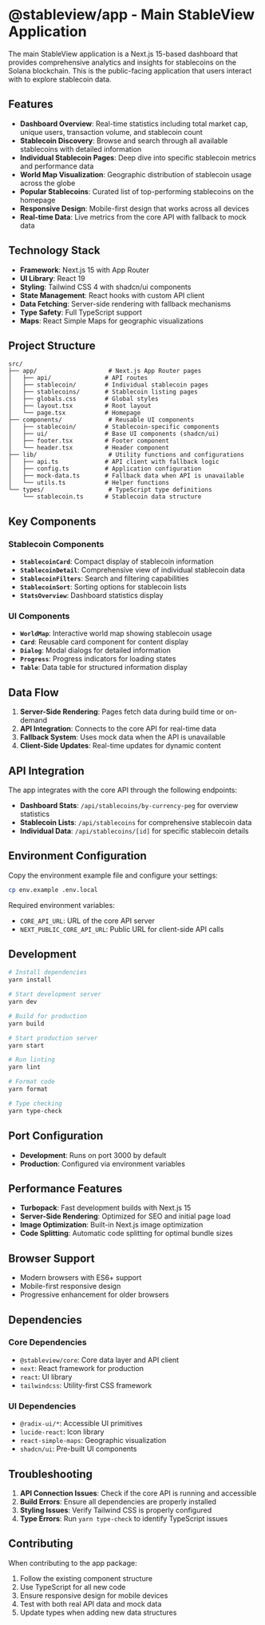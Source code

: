 # @stableview/app - Main StableView Application

The main StableView application is a Next.js 15-based dashboard that provides comprehensive analytics and insights for stablecoins on the Solana blockchain. This is the public-facing application that users interact with to explore stablecoin data.

## Features

- **Dashboard Overview**: Real-time statistics including total market cap, unique users, transaction volume, and stablecoin count
- **Stablecoin Discovery**: Browse and search through all available stablecoins with detailed information
- **Individual Stablecoin Pages**: Deep dive into specific stablecoin metrics and performance data
- **World Map Visualization**: Geographic distribution of stablecoin usage across the globe
- **Popular Stablecoins**: Curated list of top-performing stablecoins on the homepage
- **Responsive Design**: Mobile-first design that works across all devices
- **Real-time Data**: Live metrics from the core API with fallback to mock data

## Technology Stack

- **Framework**: Next.js 15 with App Router
- **UI Library**: React 19
- **Styling**: Tailwind CSS 4 with shadcn/ui components
- **State Management**: React hooks with custom API client
- **Data Fetching**: Server-side rendering with fallback mechanisms
- **Type Safety**: Full TypeScript support
- **Maps**: React Simple Maps for geographic visualizations

## Project Structure

```
src/
├── app/                    # Next.js App Router pages
│   ├── api/               # API routes
│   ├── stablecoin/        # Individual stablecoin pages
│   ├── stablecoins/       # Stablecoin listing pages
│   ├── globals.css        # Global styles
│   ├── layout.tsx         # Root layout
│   └── page.tsx           # Homepage
├── components/             # Reusable UI components
│   ├── stablecoin/        # Stablecoin-specific components
│   ├── ui/                # Base UI components (shadcn/ui)
│   ├── footer.tsx         # Footer component
│   └── header.tsx         # Header component
├── lib/                    # Utility functions and configurations
│   ├── api.ts             # API client with fallback logic
│   ├── config.ts          # Application configuration
│   ├── mock-data.ts       # Fallback data when API is unavailable
│   └── utils.ts           # Helper functions
└── types/                  # TypeScript type definitions
    └── stablecoin.ts      # Stablecoin data structure
```

## Key Components

### Stablecoin Components

- **`StablecoinCard`**: Compact display of stablecoin information
- **`StablecoinDetail`**: Comprehensive view of individual stablecoin data
- **`StablecoinFilters`**: Search and filtering capabilities
- **`StablecoinSort`**: Sorting options for stablecoin lists
- **`StatsOverview`**: Dashboard statistics display

### UI Components

- **`WorldMap`**: Interactive world map showing stablecoin usage
- **`Card`**: Reusable card component for content display
- **`Dialog`**: Modal dialogs for detailed information
- **`Progress`**: Progress indicators for loading states
- **`Table`**: Data table for structured information display

## Data Flow

1. **Server-Side Rendering**: Pages fetch data during build time or on-demand
2. **API Integration**: Connects to the core API for real-time data
3. **Fallback System**: Uses mock data when the API is unavailable
4. **Client-Side Updates**: Real-time updates for dynamic content

## API Integration

The app integrates with the core API through the following endpoints:

- **Dashboard Stats**: `/api/stablecoins/by-currency-peg` for overview statistics
- **Stablecoin Lists**: `/api/stablecoins` for comprehensive stablecoin data
- **Individual Data**: `/api/stablecoins/[id]` for specific stablecoin details

## Environment Configuration

Copy the environment example file and configure your settings:

```bash
cp env.example .env.local
```

Required environment variables:

- `CORE_API_URL`: URL of the core API server
- `NEXT_PUBLIC_CORE_API_URL`: Public URL for client-side API calls

## Development

```bash
# Install dependencies
yarn install

# Start development server
yarn dev

# Build for production
yarn build

# Start production server
yarn start

# Run linting
yarn lint

# Format code
yarn format

# Type checking
yarn type-check
```

## Port Configuration

- **Development**: Runs on port 3000 by default
- **Production**: Configured via environment variables

## Performance Features

- **Turbopack**: Fast development builds with Next.js 15
- **Server-Side Rendering**: Optimized for SEO and initial page load
- **Image Optimization**: Built-in Next.js image optimization
- **Code Splitting**: Automatic code splitting for optimal bundle sizes

## Browser Support

- Modern browsers with ES6+ support
- Mobile-first responsive design
- Progressive enhancement for older browsers

## Dependencies

### Core Dependencies

- `@stableview/core`: Core data layer and API client
- `next`: React framework for production
- `react`: UI library
- `tailwindcss`: Utility-first CSS framework

### UI Dependencies

- `@radix-ui/*`: Accessible UI primitives
- `lucide-react`: Icon library
- `react-simple-maps`: Geographic visualization
- `shadcn/ui`: Pre-built UI components

## Troubleshooting

1. **API Connection Issues**: Check if the core API is running and accessible
2. **Build Errors**: Ensure all dependencies are properly installed
3. **Styling Issues**: Verify Tailwind CSS is properly configured
4. **Type Errors**: Run `yarn type-check` to identify TypeScript issues

## Contributing

When contributing to the app package:

1. Follow the existing component structure
2. Use TypeScript for all new code
3. Ensure responsive design for mobile devices
4. Test with both real API data and mock data
5. Update types when adding new data structures
